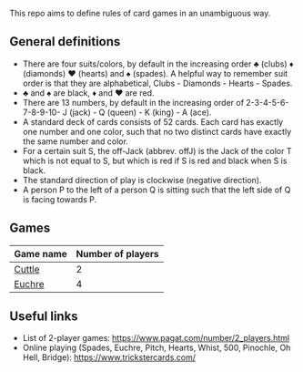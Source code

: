 This repo aims to define rules of card games in an unambiguous way.

## General definitions

* There are four suits/colors, by default in the increasing order :clubs: (clubs) :diamonds: (diamonds) :hearts: (hearts) and :spades: (spades). A helpful way to remember suit order is that they are alphabetical, Clubs - Diamonds - Hearts - Spades.
* :clubs: and :spades: are black, :diamonds: and :hearts: are red.
* There are 13 numbers, by default in the increasing order of 2-3-4-5-6-7-8-9-10- J (jack) - Q (queen) - K (king) - A (ace).
* A standard deck of cards consists of 52 cards. Each card has exactly one number and one color, such that no two distinct cards have exactly the same number and color.
* For a certain suit S, the off-Jack (abbrev. offJ) is the Jack of the color T which is not equal to S, but which is red if S is red and black when S is black.
* The standard direction of play is clockwise (negative direction).
* A person P to the left of a person Q is sitting such that the left side of Q is facing towards P.

## Games

| Game name  | Number of players |
|---| --- |
| [Cuttle](cuttle.md) | 2 |
| [Euchre](euchre.md) | 4 |


## Useful links

* List of 2-player games: https://www.pagat.com/number/2_players.html
* Online playing (Spades, Euchre, Pitch, Hearts, Whist, 500, Pinochle, Oh Hell, Bridge): https://www.trickstercards.com/
